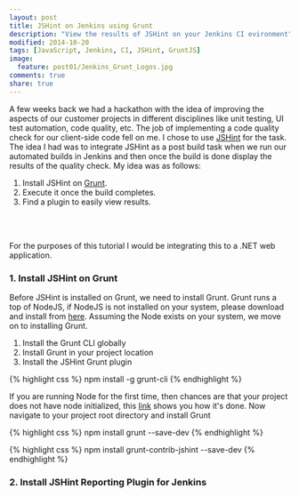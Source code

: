 ```yaml
---
layout: post
title: JSHint on Jenkins using Grunt
description: "View the results of JSHint on your Jenkins CI evironment"
modified: 2014-10-20
tags: [JavaScript, Jenkins, CI, JSHint, GruntJS]
image:
  feature: post01/Jenkins_Grunt_Logos.jpg
comments: true
share: true  
---
```


A few weeks back we had a hackathon with the idea of improving the aspects of our customer projects in different disciplines like unit testing, UI test automation, code quality, etc. The job of implementing a code quality check for our client-side code fell on me. I chose to use [JSHint](http://www.jshint.com/) for the task.
The idea I had was to integrate JSHint as a post build task when we run our automated builds in Jenkins and then once the build is done display the results of the quality check.
My idea was as follows: 
<br/>

1.  Install JSHint on [Grunt](http://www.gruntjs.com).
2.  Execute it once the build completes.
3.  Find a plugin to easily view results.
<br/>
<br/>

For the purposes of this tutorial I would be integrating this to a .NET web application.

### 1.   Install JSHint on Grunt

Before JSHint is installed on Grunt, we need to install Grunt. Grunt runs a top of NodeJS, if NodeJS is not installed on your system, please download and install from [here](nodejs.org/download/).
Assuming the Node exists on your system, we move on to installing Grunt. 

 1. Install the Grunt CLI globally
 2. Install Grunt in your project location
 3. Install the JSHint Grunt plugin

{% highlight css %}
npm install -g grunt-cli
{% endhighlight %}

If you are running Node for the first time, then chances are that your project does not have node initialized, this [link](https://docs.npmjs.com/cli/init) shows you how it's done. Now navigate to your project root directory and install Grunt

{% highlight css %}
npm install grunt --save-dev
{% endhighlight %}

{% highlight css %}
npm install grunt-contrib-jshint --save-dev
{% endhighlight %}

### 2.   Install JSHint Reporting Plugin for Jenkins